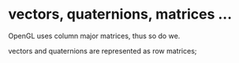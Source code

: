 # vectors, quaternions, matrices ...

OpenGL uses column major matrices, thus so do we.

vectors and quaternions are represented as row matrices;
